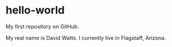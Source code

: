 # hello-world
My first repository on GitHub.

My real name is David Watts. I currently live in Flagstaff, Arizona.
